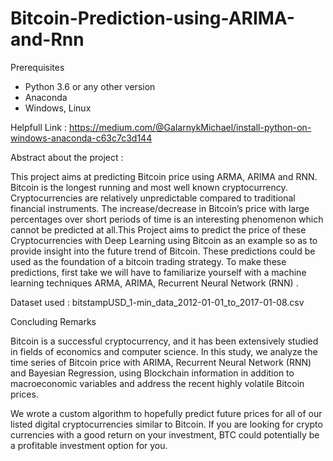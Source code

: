 # Bitcoin-Prediction-using-ARIMA-and-Rnn
Prerequisites
- Python 3.6 or any other version
- Anaconda 
- Windows, Linux 

Helpfull Link :
https://medium.com/@GalarnykMichael/install-python-on-windows-anaconda-c63c7c3d144


Abstract about the project :

This project aims at predicting Bitcoin price using ARMA, ARIMA and RNN.
Bitcoin is the longest running and most well known cryptocurrency. Cryptocurrencies are relatively unpredictable compared to traditional financial instruments. The increase/decrease in Bitcoin’s price with large percentages over short periods of time is an interesting phenomenon which cannot be predicted at all.This Project aims to predict the price of these Cryptocurrencies with Deep Learning using Bitcoin as an example so as to provide insight into the future trend of Bitcoin.
These predictions could be used as the foundation of a bitcoin trading strategy. To make these predictions, first take we will have to familiarize yourself with a machine learning techniques ARMA, ARIMA, Recurrent Neural Network (RNN) .


Dataset used :
bitstampUSD_1-min_data_2012-01-01_to_2017-01-08.csv

Concluding Remarks

Bitcoin is a successful cryptocurrency, and it has been extensively studied in fields of economics and computer science. In this study, we analyze the time series of Bitcoin price with ARIMA, Recurrent Neural Network (RNN) and Bayesian Regression,  using Blockchain information in addition to macroeconomic variables and address the recent highly volatile Bitcoin prices.
 
We wrote a custom algorithm to hopefully predict future prices for all of our listed digital cryptocurrencies similar to Bitcoin. If you are looking for crypto currencies with a good return on your investment, BTC could potentially be a profitable investment option for you.

